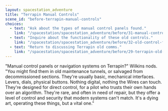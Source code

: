 ```yaml
---
layout: spacestation_adventure
title: "Terrapin Manual Controls"
scene_id: "before-terrapin-manual-controls"
choices:
  - text: "Ask about the types of manual control panels found."
    link: "/spacestation/spacestation_adventure/before/31-manual-control-panel-types"
  - text: "Inquire about the functionality of these old controls."
    link: "/spacestation/spacestation_adventure/before/32-old-control-functionality"
  - text: "Return to discussing Terrapin old comms."
    link: "/spacestation/spacestation_adventure/before/29-terrapin-old-comms"
---
```


"Manual control panels or navigation systems on Terrapin?" Wilkins nods. "You might find them in old maintenance tunnels, or salvaged from decommissioned sections. They're usually basic, mechanical interfaces. Levers, dials, physical buttons. Nothing digital, nothing the Wires can touch. They're designed for direct control, for a pilot who trusts their own hands over an algorithm. They're rare, and often in need of repair, but they offer a level of control and security that modern systems can't match. It's a dying art, operating these things, but a vital one."
